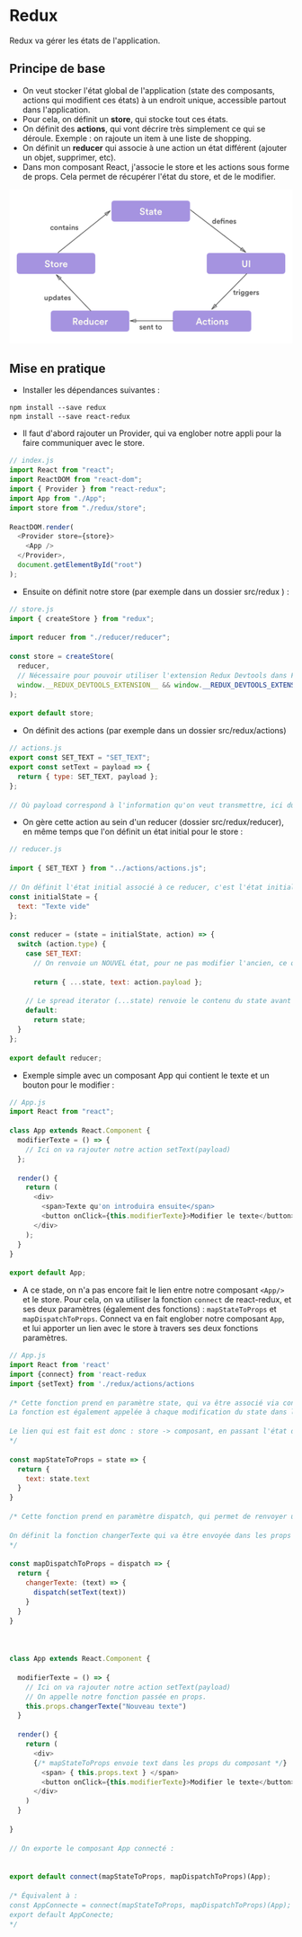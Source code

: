
# Redux

Redux va gérer les états de l'application.

## Principe de base

- On veut stocker l'état global de l'application (state des composants, actions qui modifient ces états) à un endroit unique, accessible partout dans l'application.
- Pour cela, on définit un **store**, qui stocke tout ces états.
- On définit des **actions**, qui vont décrire très simplement ce qui se déroule. Exemple : on rajoute un item à une liste de shopping.
- On définit un **reducer** qui associe à une action un état différent (ajouter un objet, supprimer, etc).
- Dans mon composant React, j'associe le store et les actions sous forme de props. Cela permet de récupérer l'état du store, et de le modifier.

![Diagramme Redux](./public/redux-principle.png)

## Mise en pratique

- Installer les dépendances suivantes :

```
npm install --save redux
npm install --save react-redux
```

- Il faut d'abord rajouter un Provider, qui va englober notre appli pour la faire communiquer avec le store.

```javascript
// index.js
import React from "react";
import ReactDOM from "react-dom";
import { Provider } from "react-redux";
import App from "./App";
import store from "./redux/store";

ReactDOM.render(
  <Provider store={store}>
    <App />
  </Provider>,
  document.getElementById("root")
);
```

- Ensuite on définit notre store (par exemple dans un dossier src/redux ) :

```javascript
// store.js
import { createStore } from "redux";

import reducer from "./reducer/reducer";

const store = createStore(
  reducer,
  // Nécessaire pour pouvoir utiliser l'extension Redux Devtools dans Firefox ou Chrome
  window.__REDUX_DEVTOOLS_EXTENSION__ && window.__REDUX_DEVTOOLS_EXTENSION__()
);

export default store;
```

- On définit des actions (par exemple dans un dossier src/redux/actions)

```javascript
// actions.js
export const SET_TEXT = "SET_TEXT";
export const setText = payload => {
  return { type: SET_TEXT, payload };
};

// Où payload correspond à l'information qu'on veut transmettre, ici du texte, mais ça peut très bien être un objet {id: 1, nom: "Name" } etc.
```

- On gère cette action au sein d'un reducer (dossier src/redux/reducer), en même temps que l'on définit un état initial pour le store :

```javascript
// reducer.js

import { SET_TEXT } from "../actions/actions.js";

// On définit l'état initial associé à ce reducer, c'est l'état initial qu'on aura dans le store
const initialState = {
  text: "Texte vide"
};

const reducer = (state = initialState, action) => {
  switch (action.type) {
    case SET_TEXT:
      // On renvoie un NOUVEL état, pour ne pas modifier l'ancien, ce qui permet d'avoir un historique des actions et des états

      return { ...state, text: action.payload };

    // Le spread iterator (...state) renvoie le contenu du state avant d'avoir effectué l'action, ensuite on rajoute à cet état un attribut text (qui existait dans l'état initial et est donc remplacé)
    default:
      return state;
  }
};

export default reducer;
```

- Exemple simple avec un composant App qui contient le texte et un bouton pour le modifier :

```javascript
// App.js
import React from "react";

class App extends React.Component {
  modifierTexte = () => {
    // Ici on va rajouter notre action setText(payload)
  };

  render() {
    return (
      <div>
        <span>Texte qu'on introduira ensuite</span>
        <button onClick={this.modifierTexte}>Modifier le texte</button>
      </div>
    );
  }
}

export default App;
```

- A ce stade, on n'a pas encore fait le lien entre notre composant `<App/>` et le store. Pour cela, on va utiliser la fonction `connect` de react-redux, et ses deux paramètres (également des fonctions) : `mapStateToProps` et `mapDispatchToProps`.
  Connect va en fait englober notre composant `App`, et lui apporter un lien avec le store à travers ses deux fonctions paramètres.

```javascript
// App.js
import React from 'react'
import {connect} from 'react-redux
import {setText} from './redux/actions/actions

/* Cette fonction prend en paramètre state, qui va être associé via connect au state définit dans notre reducer.js (donc dans le store), on récupère directement state.text
La fonction est également appelée à chaque modification du state dans le store

Le lien qui est fait est donc : store -> composant, en passant l'état dans les props (comme l'indique le nom de la fonction)
*/

const mapStateToProps = state => {
  return {
    text: state.text
  }
}

/* Cette fonction prend en paramètre dispatch, qui permet de renvoyer une fonction dans les props. On utilise la fonction setText() des actions, qui va renvoyer une action de type SET_TEXT, avec le text saisi en paramètre. Cette action sera gérée directement dans le reducer (au sein du switch - case).

On définit la fonction changerTexte qui va être envoyée dans les props de notre composant App.
*/

const mapDispatchToProps = dispatch => {
  return {
    changerTexte: (text) => {
      dispatch(setText(text))
    }
  }
}



class App extends React.Component {

  modifierTexte = () => {
    // Ici on va rajouter notre action setText(payload)
    // On appelle notre fonction passée en props.
    this.props.changerTexte("Nouveau texte")
  }

  render() {
    return (
      <div>
      {/* mapStateToProps envoie text dans les props du composant */}
        <span> { this.props.text } </span>
        <button onClick={this.modifierTexte}>Modifier le texte</button>
      </div>
    )
  }

}

// On exporte le composant App connecté :


export default connect(mapStateToProps, mapDispatchToProps)(App);

/* Équivalent à :
const AppConnecte = connect(mapStateToProps, mapDispatchToProps)(App);
export default AppConecte;
*/
```